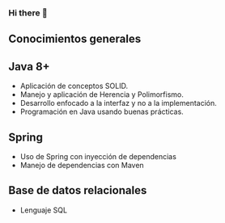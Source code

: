 ### Hi there 👋


## Conocimientos generales
## Java 8+
  - Aplicación de conceptos SOLID.
  - Manejo y aplicación de Herencia y Polimorfismo.
  - Desarrollo enfocado a la interfaz y no a la implementación.
  - Programación en Java usando buenas prácticas.
  
## Spring
  - Uso de Spring con inyección de dependencias
  - Manejo de dependencias con Maven
  
##  Base de datos relacionales
  - Lenguaje SQL
  



<!--
**ViloriaUrdaneta/ViloriaUrdaneta** is a ✨ _special_ ✨ repository because its `README.md` (this file) appears on your GitHub profile.

Here are some ideas to get you started:

- 🔭 I’m currently working on ...
- 🌱 I’m currently learning ...
- 👯 I’m looking to collaborate on ...
- 🤔 I’m looking for help with ...
- 💬 Ask me about ...
- 📫 How to reach me: ...
- 😄 Pronouns: ...
- ⚡ Fun fact: ...
-->
